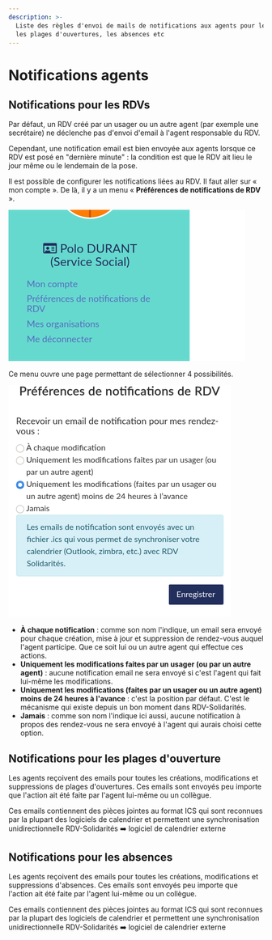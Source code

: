 ```yaml
---
description: >-
  Liste des règles d'envoi de mails de notifications aux agents pour les RDVs,
  les plages d'ouvertures, les absences etc
---
```


# Notifications agents

## Notifications pour les RDVs

Par défaut, un RDV créé par un usager ou un autre agent \(par exemple une secrétaire\) ne déclenche pas d'envoi d'email à l'agent responsable du RDV.

Cependant, une notification email est bien envoyée aux agents lorsque ce RDV est posé en "dernière minute" : la condition est que le RDV ait lieu le jour même ou le lendemain de la pose. 

Il est possible de configurer les notifications liées au RDV. Il faut aller sur « mon compte ». De là, il y a un menu « **Préférences de notifications de RDV** ».

![](../../.gitbook/assets/screenshot_2021-06-05-rdv-solidarites.png)

Ce menu ouvre une page permettant de sélectionner 4 possibilités.

![](../../.gitbook/assets/screenshot_2021-06-05-rdv-solidarites-1-.png)

* **À chaque notification** : comme son nom l'indique, un email sera envoyé pour chaque création, mise à jour et suppression de rendez-vous auquel l'agent participe. Que ce soit lui ou un autre agent qui effectue ces actions.
* **Uniquement les modifications faites par un usager \(ou par un autre agent\)** : aucune notification email ne sera envoyé si c'est l'agent qui fait lui-même les modifications.
* **Uniquement les modifications \(faites par un usager ou un autre agent\) moins de 24 heures à l'avance** : c'est la position par défaut. C'est le mécanisme qui existe depuis un bon moment dans RDV-Solidarités.
* **Jamais** : comme son nom l'indique ici aussi, aucune notification à propos des rendez-vous ne sera envoyé à l'agent qui aurais choisi cette option.

## Notifications pour les plages d'ouverture

Les agents reçoivent des emails pour toutes les créations, modifications et suppressions de plages d'ouvertures. Ces emails sont envoyés peu importe que l'action ait été faite par l'agent lui-même ou un collègue.

Ces emails contiennent des pièces jointes au format ICS qui sont reconnues par la plupart des logiciels de calendrier et permettent une synchronisation unidirectionnelle RDV-Solidarités ➡️ logiciel de calendrier externe

## Notifications pour les absences

Les agents reçoivent des emails pour toutes les créations, modifications et suppressions d'absences. Ces emails sont envoyés peu importe que l'action ait été faite par l'agent lui-même ou un collègue.

Ces emails contiennent des pièces jointes au format ICS qui sont reconnues par la plupart des logiciels de calendrier et permettent une synchronisation unidirectionnelle RDV-Solidarités ➡️ logiciel de calendrier externe



